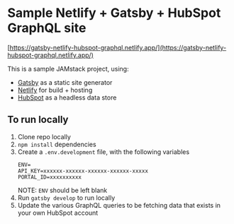 # Sample Netlify + Gatsby + HubSpot GraphQL site
[https://gatsby-netlify-hubspot-graphql.netlify.app/](https://gatsby-netlify-hubspot-graphql.netlify.app/)

This is a sample JAMstack project, using:
- [Gatsby](https://www.gatsbyjs.com/) as a static site generator
- [Netlify](https://www.netlify.com/) for build + hosting
- [HubSpot](https://www.hubspot.com/) as a headless data store 

## To run locally
1. Clone repo locally
2. `npm install` dependencies  
3. Create a `.env.development` file, with the following variables
    ```
    ENV=
    API_KEY=xxxxxx-xxxxxx-xxxxxx-xxxxxx-xxxxx
    PORTAL_ID=xxxxxxxxxx
    ```
    NOTE: `ENV` should be left blank  
4. Run `gatsby develop` to run locally 
5. Update the various GraphQL queries to be fetching data that exists in your own HubSpot account